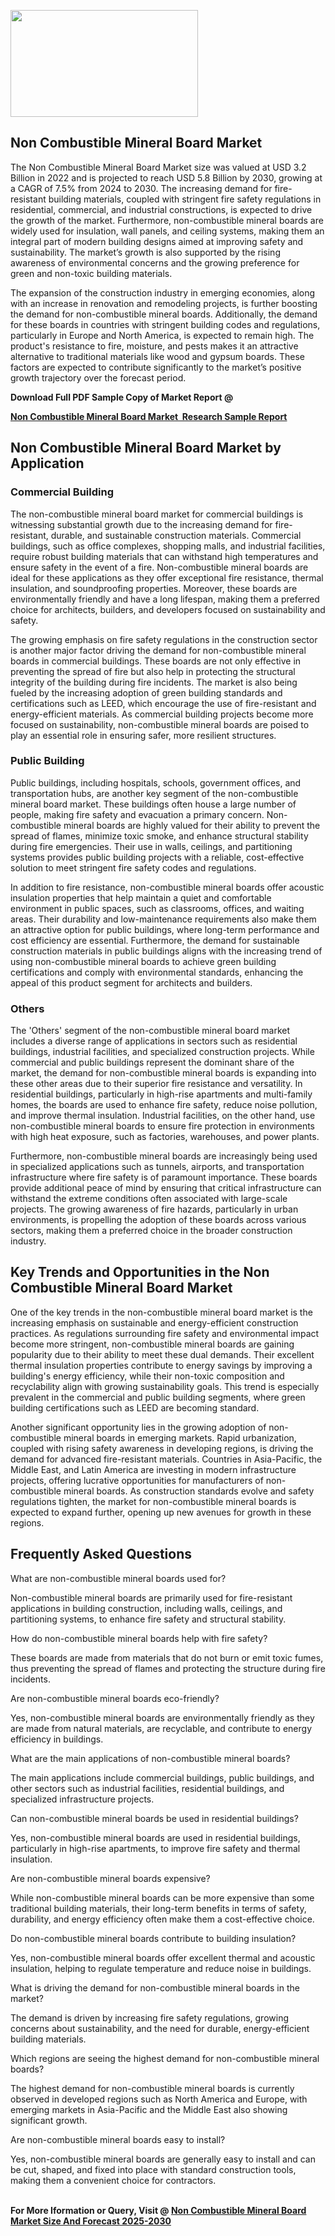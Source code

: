 <p><img class="alignnone size-medium wp-image-20088" src="https://ffe5etoiles.com/wp-content/uploads/2024/12/MST1-300x171.png" alt="" width="300" height="171" /></p><p><p><h2>Non Combustible Mineral Board Market </h2><p>The Non Combustible Mineral Board Market size was valued at USD 3.2 Billion in 2022 and is projected to reach USD 5.8 Billion by 2030, growing at a CAGR of 7.5% from 2024 to 2030. The increasing demand for fire-resistant building materials, coupled with stringent fire safety regulations in residential, commercial, and industrial constructions, is expected to drive the growth of the market. Furthermore, non-combustible mineral boards are widely used for insulation, wall panels, and ceiling systems, making them an integral part of modern building designs aimed at improving safety and sustainability. The market’s growth is also supported by the rising awareness of environmental concerns and the growing preference for green and non-toxic building materials.</p><p>The expansion of the construction industry in emerging economies, along with an increase in renovation and remodeling projects, is further boosting the demand for non-combustible mineral boards. Additionally, the demand for these boards in countries with stringent building codes and regulations, particularly in Europe and North America, is expected to remain high. The product's resistance to fire, moisture, and pests makes it an attractive alternative to traditional materials like wood and gypsum boards. These factors are expected to contribute significantly to the market’s positive growth trajectory over the forecast period.</p></p><p><strong>Download Full PDF Sample Copy of Market Report @</strong></p><p><strong><a href="https://www.verifiedmarketreports.com/download-sample/?rid=397554&utm_source=Sites-google&utm_medium=265" target="_blank">Non Combustible Mineral Board Market &nbsp;Research Sample Report</a></strong></p><p><h2>Non Combustible Mineral Board Market by Application</h2><h3>Commercial Building</h3><p>The non-combustible mineral board market for commercial buildings is witnessing substantial growth due to the increasing demand for fire-resistant, durable, and sustainable construction materials. Commercial buildings, such as office complexes, shopping malls, and industrial facilities, require robust building materials that can withstand high temperatures and ensure safety in the event of a fire. Non-combustible mineral boards are ideal for these applications as they offer exceptional fire resistance, thermal insulation, and soundproofing properties. Moreover, these boards are environmentally friendly and have a long lifespan, making them a preferred choice for architects, builders, and developers focused on sustainability and safety.</p><p>The growing emphasis on fire safety regulations in the construction sector is another major factor driving the demand for non-combustible mineral boards in commercial buildings. These boards are not only effective in preventing the spread of fire but also help in protecting the structural integrity of the building during fire incidents. The market is also being fueled by the increasing adoption of green building standards and certifications such as LEED, which encourage the use of fire-resistant and energy-efficient materials. As commercial building projects become more focused on sustainability, non-combustible mineral boards are poised to play an essential role in ensuring safer, more resilient structures.</p><h3>Public Building</h3><p>Public buildings, including hospitals, schools, government offices, and transportation hubs, are another key segment of the non-combustible mineral board market. These buildings often house a large number of people, making fire safety and evacuation a primary concern. Non-combustible mineral boards are highly valued for their ability to prevent the spread of flames, minimize toxic smoke, and enhance structural stability during fire emergencies. Their use in walls, ceilings, and partitioning systems provides public building projects with a reliable, cost-effective solution to meet stringent fire safety codes and regulations.</p><p>In addition to fire resistance, non-combustible mineral boards offer acoustic insulation properties that help maintain a quiet and comfortable environment in public spaces, such as classrooms, offices, and waiting areas. Their durability and low-maintenance requirements also make them an attractive option for public buildings, where long-term performance and cost efficiency are essential. Furthermore, the demand for sustainable construction materials in public buildings aligns with the increasing trend of using non-combustible mineral boards to achieve green building certifications and comply with environmental standards, enhancing the appeal of this product segment for architects and builders.</p><h3>Others</h3><p>The 'Others' segment of the non-combustible mineral board market includes a diverse range of applications in sectors such as residential buildings, industrial facilities, and specialized construction projects. While commercial and public buildings represent the dominant share of the market, the demand for non-combustible mineral boards is expanding into these other areas due to their superior fire resistance and versatility. In residential buildings, particularly in high-rise apartments and multi-family homes, the boards are used to enhance fire safety, reduce noise pollution, and improve thermal insulation. Industrial facilities, on the other hand, use non-combustible mineral boards to ensure fire protection in environments with high heat exposure, such as factories, warehouses, and power plants.</p><p>Furthermore, non-combustible mineral boards are increasingly being used in specialized applications such as tunnels, airports, and transportation infrastructure where fire safety is of paramount importance. These boards provide additional peace of mind by ensuring that critical infrastructure can withstand the extreme conditions often associated with large-scale projects. The growing awareness of fire hazards, particularly in urban environments, is propelling the adoption of these boards across various sectors, making them a preferred choice in the broader construction industry.</p><h2>Key Trends and Opportunities in the Non Combustible Mineral Board Market</h2><p>One of the key trends in the non-combustible mineral board market is the increasing emphasis on sustainable and energy-efficient construction practices. As regulations surrounding fire safety and environmental impact become more stringent, non-combustible mineral boards are gaining popularity due to their ability to meet these dual demands. Their excellent thermal insulation properties contribute to energy savings by improving a building's energy efficiency, while their non-toxic composition and recyclability align with growing sustainability goals. This trend is especially prevalent in the commercial and public building segments, where green building certifications such as LEED are becoming standard.</p><p>Another significant opportunity lies in the growing adoption of non-combustible mineral boards in emerging markets. Rapid urbanization, coupled with rising safety awareness in developing regions, is driving the demand for advanced fire-resistant materials. Countries in Asia-Pacific, the Middle East, and Latin America are investing in modern infrastructure projects, offering lucrative opportunities for manufacturers of non-combustible mineral boards. As construction standards evolve and safety regulations tighten, the market for non-combustible mineral boards is expected to expand further, opening up new avenues for growth in these regions.</p><h2>Frequently Asked Questions</h2><p>What are non-combustible mineral boards used for?</p><p>Non-combustible mineral boards are primarily used for fire-resistant applications in building construction, including walls, ceilings, and partitioning systems, to enhance fire safety and structural stability.</p><p>How do non-combustible mineral boards help with fire safety?</p><p>These boards are made from materials that do not burn or emit toxic fumes, thus preventing the spread of flames and protecting the structure during fire incidents.</p><p>Are non-combustible mineral boards eco-friendly?</p><p>Yes, non-combustible mineral boards are environmentally friendly as they are made from natural materials, are recyclable, and contribute to energy efficiency in buildings.</p><p>What are the main applications of non-combustible mineral boards?</p><p>The main applications include commercial buildings, public buildings, and other sectors such as industrial facilities, residential buildings, and specialized infrastructure projects.</p><p>Can non-combustible mineral boards be used in residential buildings?</p><p>Yes, non-combustible mineral boards are used in residential buildings, particularly in high-rise apartments, to improve fire safety and thermal insulation.</p><p>Are non-combustible mineral boards expensive?</p><p>While non-combustible mineral boards can be more expensive than some traditional building materials, their long-term benefits in terms of safety, durability, and energy efficiency often make them a cost-effective choice.</p><p>Do non-combustible mineral boards contribute to building insulation?</p><p>Yes, non-combustible mineral boards offer excellent thermal and acoustic insulation, helping to regulate temperature and reduce noise in buildings.</p><p>What is driving the demand for non-combustible mineral boards in the market?</p><p>The demand is driven by increasing fire safety regulations, growing concerns about sustainability, and the need for durable, energy-efficient building materials.</p><p>Which regions are seeing the highest demand for non-combustible mineral boards?</p><p>The highest demand for non-combustible mineral boards is currently observed in developed regions such as North America and Europe, with emerging markets in Asia-Pacific and the Middle East also showing significant growth.</p><p>Are non-combustible mineral boards easy to install?</p><p>Yes, non-combustible mineral boards are generally easy to install and can be cut, shaped, and fixed into place with standard construction tools, making them a convenient choice for contractors.</p><strong><br />For More Iformation or Query, Visit @ <a href="https://www.verifiedmarketreports.com/product/non-combustible-mineral-board-market/" target="_blank">Non Combustible Mineral Board Market Size And Forecast 2025-2030</a></strong></p>
